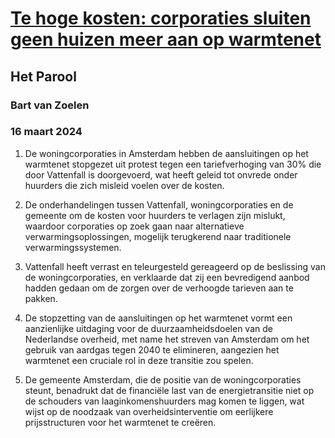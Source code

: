 # [Te hoge kosten: corporaties sluiten geen huizen meer aan op warmtenet](https://advance.lexis.com/api/document?collection=news&id=urn:contentItem:6BJS-G901-DYRY-X19M-00000-00&context=1519360)
## Het Parool
### Bart van Zoelen
### 16 maart 2024

1. De woningcorporaties in Amsterdam hebben de aansluitingen op het warmtenet stopgezet uit protest tegen een tariefverhoging van 30% die door Vattenfall is doorgevoerd, wat heeft geleid tot onvrede onder huurders die zich misleid voelen over de kosten.

2. De onderhandelingen tussen Vattenfall, woningcorporaties en de gemeente om de kosten voor huurders te verlagen zijn mislukt, waardoor corporaties op zoek gaan naar alternatieve verwarmingsoplossingen, mogelijk terugkerend naar traditionele verwarmingssystemen.

3. Vattenfall heeft verrast en teleurgesteld gereageerd op de beslissing van de woningcorporaties, en verklaarde dat zij een bevredigend aanbod hadden gedaan om de zorgen over de verhoogde tarieven aan te pakken.

4. De stopzetting van de aansluitingen op het warmtenet vormt een aanzienlijke uitdaging voor de duurzaamheidsdoelen van de Nederlandse overheid, met name het streven van Amsterdam om het gebruik van aardgas tegen 2040 te elimineren, aangezien het warmtenet een cruciale rol in deze transitie zou spelen.

5. De gemeente Amsterdam, die de positie van de woningcorporaties steunt, benadrukt dat de financiële last van de energietransitie niet op de schouders van laaginkomenshuurders mag komen te liggen, wat wijst op de noodzaak van overheidsinterventie om eerlijkere prijsstructuren voor het warmtenet te creëren.